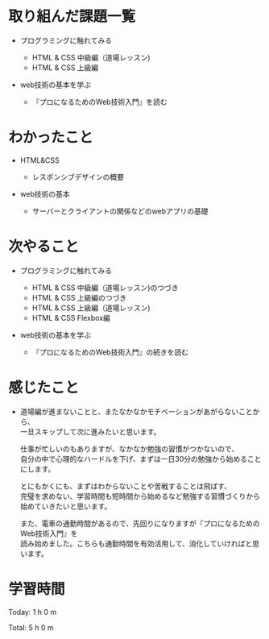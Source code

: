 # 取り組んだ課題一覧
- プログラミングに触れてみる
  - HTML & CSS 中級編（道場レッスン)
  - HTML & CSS 上級編

- web技術の基本を学ぶ
  - 『プロになるためのWeb技術入門』を読む

# わかったこと
- HTML&CSS
  - レスポンシブデザインの概要

- web技術の基本
  - サーバーとクライアントの関係などのwebアプリの基礎

# 次やること
- プログラミングに触れてみる
  - HTML & CSS 中級編（道場レッスン)のつづき　　
  - HTML & CSS 上級編のつづき
  - HTML & CSS 上級編（道場レッスン)
  - HTML & CSS Flexbox編 

- web技術の基本を学ぶ
  - 『プロになるためのWeb技術入門』の続きを読む

# 感じたこと  
- 道場編が進まないことと、またなかなかモチベーションがあがらないことから、  
  一旦スキップして次に進みたいと思います。 
   
  仕事が忙しいのもありますが、なかなか勉強の習慣がつかないので、  
  自分の中で心理的なハードルを下げ、まずは一日30分の勉強から始めることにします。  
   
  とにもかくにも、まずはわからないことや苦戦することは飛ばす、  
  完璧を求めない、学習時間も短時間から始めるなど勉強する習慣づくりから始めていきたいと思います。  
   
  また、電車の通勤時間があるので、先回りになりますが『プロになるためのWeb技術入門』を  
  読み始めました。こちらも通勤時間を有効活用して、消化していければと思います。
 
  
# 学習時間
Today: 1 h 0 m

Total: 5 h 0 m
